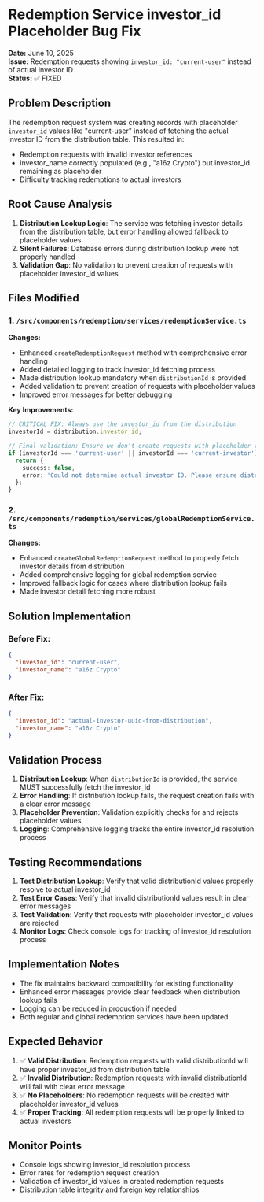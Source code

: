 # Redemption Service investor_id Placeholder Bug Fix

**Date:** June 10, 2025  
**Issue:** Redemption requests showing `investor_id: "current-user"` instead of actual investor ID  
**Status:** ✅ FIXED

## Problem Description

The redemption request system was creating records with placeholder `investor_id` values like "current-user" instead of fetching the actual investor ID from the distribution table. This resulted in:

- Redemption requests with invalid investor references
- investor_name correctly populated (e.g., "a16z Crypto") but investor_id remaining as placeholder
- Difficulty tracking redemptions to actual investors

## Root Cause Analysis

1. **Distribution Lookup Logic**: The service was fetching investor details from the distribution table, but error handling allowed fallback to placeholder values
2. **Silent Failures**: Database errors during distribution lookup were not properly handled
3. **Validation Gap**: No validation to prevent creation of requests with placeholder investor_id values

## Files Modified

### 1. `/src/components/redemption/services/redemptionService.ts`

**Changes:**
- Enhanced `createRedemptionRequest` method with comprehensive error handling
- Added detailed logging to track investor_id fetching process
- Made distribution lookup mandatory when `distributionId` is provided
- Added validation to prevent creation of requests with placeholder values
- Improved error messages for better debugging

**Key Improvements:**
```typescript
// CRITICAL FIX: Always use the investor_id from the distribution
investorId = distribution.investor_id;

// Final validation: Ensure we don't create requests with placeholder values
if (investorId === 'current-user' || investorId === 'current-investor') {
  return {
    success: false,
    error: 'Could not determine actual investor ID. Please ensure distribution is properly linked.'
  };
}
```

### 2. `/src/components/redemption/services/globalRedemptionService.ts`

**Changes:**
- Enhanced `createGlobalRedemptionRequest` method to properly fetch investor details from distribution
- Added comprehensive logging for global redemption service
- Improved fallback logic for cases where distribution lookup fails
- Made investor detail fetching more robust

## Solution Implementation

### Before Fix:
```json
{
  "investor_id": "current-user",
  "investor_name": "a16z Crypto"
}
```

### After Fix:
```json
{
  "investor_id": "actual-investor-uuid-from-distribution",
  "investor_name": "a16z Crypto"
}
```

## Validation Process

1. **Distribution Lookup**: When `distributionId` is provided, the service MUST successfully fetch the investor_id
2. **Error Handling**: If distribution lookup fails, the request creation fails with a clear error message
3. **Placeholder Prevention**: Validation explicitly checks for and rejects placeholder values
4. **Logging**: Comprehensive logging tracks the entire investor_id resolution process

## Testing Recommendations

1. **Test Distribution Lookup**: Verify that valid distributionId values properly resolve to actual investor_id
2. **Test Error Cases**: Verify that invalid distributionId values result in clear error messages
3. **Test Validation**: Verify that requests with placeholder investor_id values are rejected
4. **Monitor Logs**: Check console logs for tracking of investor_id resolution process

## Implementation Notes

- The fix maintains backward compatibility for existing functionality
- Enhanced error messages provide clear feedback when distribution lookup fails
- Logging can be reduced in production if needed
- Both regular and global redemption services have been updated

## Expected Behavior

1. ✅ **Valid Distribution**: Redemption requests with valid distributionId will have proper investor_id from distribution table
2. ✅ **Invalid Distribution**: Redemption requests with invalid distributionId will fail with clear error message  
3. ✅ **No Placeholders**: No redemption requests will be created with placeholder investor_id values
4. ✅ **Proper Tracking**: All redemption requests will be properly linked to actual investors

## Monitor Points

- Console logs showing investor_id resolution process
- Error rates for redemption request creation
- Validation of investor_id values in created redemption requests
- Distribution table integrity and foreign key relationships
